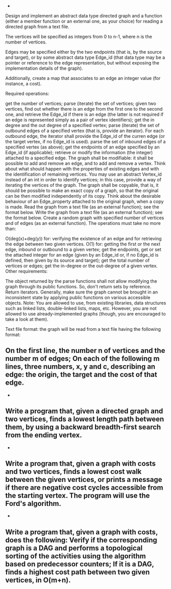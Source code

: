 - 
Design and implement an abstract data type directed graph and a function (either a member function or an external one, as your choice) for reading a directed graph from a text file.

The vertices will be specified as integers from 0 to n-1, where n is the number of vertices.

Edges may be specified either by the two endpoints (that is, by the source and target), or by some abstract data type Edge_id (that data type may be a pointer or reference to the edge representation, but without exposing the implementation details of the graph).

Additionally, create a map that associates to an edge an integer value (for instance, a cost).

Required operations:

get the number of vertices;
parse (iterate) the set of vertices;
given two vertices, find out whether there is an edge from the first one to the second one, and retrieve the Edge_id if there is an edge (the latter is not required if an edge is represented simply as a pair of vertex identifiers);
get the in degree and the out degree of a specified vertex;
parse (iterate) the set of outbound edges of a specified vertex (that is, provide an iterator). For each outbound edge, the iterator shall provide the Edge_id of the curren edge (or the target vertex, if no Edge_id is used).
parse the set of inbound edges of a specified vertex (as above);
get the endpoints of an edge specified by an Edge_id (if applicable);
retrieve or modify the information (the integer) attached to a specified edge.
The graph shall be modifiable: it shall be possible to add and remove an edge, and to add and remove a vertex. Think about what should happen with the properties of existing edges and with the identification of remaining vertices. You may use an abstract Vertex_id instead of an int in order to identify vertices; in this case, provide a way of iterating the vertices of the graph.
The graph shall be copyable, that is, it should be possible to make an exact copy of a graph, so that the original can be then modified independently of its copy. Think about the desirable behaviour of an Edge_property attached to the original graph, when a copy is made.
Read the graph from a text file (as an external function); see the format below.
Write the graph from a text file (as an external function); see the format below.
Create a random graph with specified number of vertices and of edges (as an external function).
The operations must take no more than:

O(deg(x)+deg(y)) for: verifying the existence of an edge and for retrieving the edge between two given vertices.
O(1) for: getting the first or the next edge, inbound or outbound to a given vertex; get the endpoints, get or set the attached integer for an edge (given by an Edge_id or, if no Edge_id is defined, then given by its source and target); get the total number of vertices or edges; get the in-degree or the out-degree of a given vertex.
Other requirements:

The object returned by the parse functions shall not allow modifying the graph through its public functions. So, don't return sets by reference. Return iterators.
Generally, make sure the graph cannot be brought in an inconsistent state by applying public functions on various accessible objects.
Note: You are allowed to use, from existing libraries, data structures such as linked lists, double-linked lists, maps, etc. However, you are not allowed to use already-implemented graphs (though, you are encouraged to take a look at them).

Text file format: the graph will be read from a text file having the following format:

On the first line, the number n of vertices and the number m of edges;
On each of the following m lines, three numbers, x, y and c, describing an edge: the origin, the target and the cost of that edge.
-

-
Write a program that, given a directed graph and two vertices, finds a lowest length path between them, by using a backward breadth-first search from the ending vertex.
-

-
Write a program that, given a graph with costs and two vertices, finds a lowest cost walk between the given vertices, or prints a message if there are negative cost cycles accessible from the starting vertex. The program will use the Ford's algorithm.
-

-
Write a program that, given a graph with costs, does the following:
Verify if the corresponding graph is a DAG and performs a topological sorting of the activities using the algorithm based on predecessor counters;
If it is a DAG, finds a highest cost path between two given vertices, in O(m+n).
-
